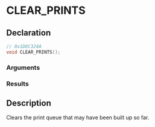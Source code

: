 # CLEAR_PRINTS

## Declaration
```cpp
// 0x1D8C324A
void CLEAR_PRINTS();
```

### Arguments

### Results

## Description
Clears the print queue that may have been built up so far.
